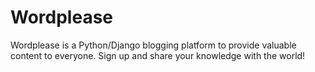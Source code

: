 # Wordplease

Wordplease is a Python/Django blogging platform to provide valuable content to everyone. Sign up and share your knowledge with the world!